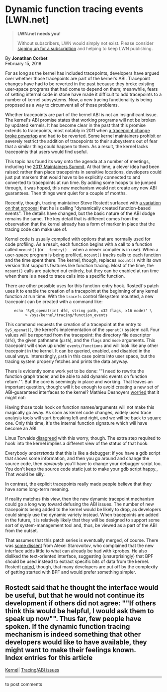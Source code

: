 # Dynamic function tracing events [LWN.net]

> **LWN.net needs you!**
> 
> Without subscribers, LWN would simply not exist. Please consider [signing up for a subscription](/Promo/nst-nag2/subscribe) and helping to keep LWN publishing. 

By **Jonathan Corbet**  
February 15, 2018 

For as long as the kernel has included tracepoints, developers have argued over whether those tracepoints are part of the kernel's ABI. Tracepoint changes have had to be reverted in the past because they broke existing user-space programs that had come to depend on them; meanwhile, fears of setting internal code in stone have made it difficult to add tracepoints to a number of kernel subsystems. Now, a new tracing functionality is being proposed as a way to circumvent all of those problems. 

Whether tracepoints are part of the kernel ABI is not an insignificant issue. The kernel's ABI promise states that working programs will not be broken by updated kernels. It has become clear in the past that this promise extends to tracepoints, most notably in 2011 when [a tracepoint change broke powertop](/Articles/442113/) and had to be reverted. Some kernel maintainers prohibit or severely restrict the addition of tracepoints to their subsystems out of fear that a similar thing could happen to them. As a result, the kernel lacks tracepoints that users would find useful. 

This topic has found its way onto the agenda at a number of meetings, including the [2017 Maintainers Summit](/Articles/737530/). At that time, a clever idea had been raised: rather than place tracepoints in sensitive locations, developers could just put markers that would have to be explicitly connected to and converted to tracepoints at run time. By adding some hoops to be jumped through, it was hoped, this new mechanism would not create any new ABI guarantees. Then things went quiet for a couple of months. 

Recently, though, tracing maintainer Steve Rostedt surfaced with [a variation on that proposal](/Articles/747262/) that he is calling "dynamically created function-based events". The details have changed, but the basic nature of the ABI dodge remains the same. The key detail that is different comes from the observation that the kernel already has a form of marker in place that the tracing code can make use of. 

Kernel code is usually compiled with options that are normally used for code profiling. As a result, each function begins with a call to a function called `mcount()` (or `__fentry()__` when a newer compiler is in use). When a user-space program is being profiled, `mcount()` tracks calls to each function and the time spent there. The kernel, though, replaces `mcount()` with its own version that supports features like function tracing. Most of the time, the `mcount()` calls are patched out entirely, but they can be enabled at run time when there is a need to trace calls into a specific function. 

There are other possible uses for this function-entry hook. Rostedt's patch uses it to enable the creation of a tracepoint at the beginning of any kernel function at run time. With the `tracefs` control filesystem mounted, a new tracepoint can be created with a command like: 
    
    
        echo 'SyS_openat(int dfd, string path, x32 flags, x16 mode)' \
        	 > /sys/kernel/tracing/function_events
    

This command requests the creation of a tracepoint at the entry to `SyS_openat()`, the kernel's implementation of the `openat()` system call. Four values will be reported from the tracepoint: the directory file descriptor (`dfd`), the given pathname (`path`), and the `flags` and `mode` arguments. This tracepoint will show up under `events/functions` and will look like any other tracepoint in the kernel. It can be queried, enabled, and disabled in the usual ways. Interestingly, `path` in this case points into user space, but the tracing system properly fetches and prints the data anyway. 

There is evidently some work yet to be done: ""I need to rewrite the function graph tracer, and be able to add dynamic events on function return."". But the core is seemingly in place and working. That leaves an important question, though: will it be enough to avoid creating a new set of ABI-guaranteed interfaces to the kernel? Mathieu Desnoyers [worried](/Articles/747273/) that it might not: 

Having those tools hook on function names/arguments will not make this magically go away. As soon as kernel code changes, widely used trace analysis tools will start breaking left and right, and we will be back to square one. Only this time, it's the internal function signature which will have become an ABI. 

Linus Torvalds [disagreed](/Articles/747275/) with this worry, though. The extra step required to hook into the kernel implies a different view of the status of that hook: 

Everybody *understands* that this is like a debugger: if you have a gdb script that shows some information, and then you go around and change the source code, then *obviously* you'll have to change your debugger script too. You don't keep the source code static just to make your gdb script happy., That would be silly. 

In contrast, the explicit tracepoints really made people believe that they have some long-term meaning. 

If reality matches this view, then the new dynamic tracepoint mechanism could go a long way toward defusing the ABI issues. The number of new tracepoints being added to the kernel would be likely to drop, as developers could simply use the dynamic variety instead. When tracepoints are added in the future, it is relatively likely that they will be designed to support some sort of system-management tool and, thus, be viewed as a part of the ABI from the outset. 

That assumes that this patch series is eventually merged, of course. There was [some dissent](/Articles/747375/) from Alexei Starovoitov, who complained that the new interface adds little to what can already be had with kprobes. He also disliked the text-oriented interface, suggesting (unsurprisingly) that BPF should be used instead to extract specific bits of data from the kernel. Rostedt [noted](/Articles/747376/), though, that many developers are put off by the complexity of getting started with BPF and would prefer something simpler. 

Rostedt said that he thought the interface would be useful, but that he would not continue its development if others did not agree: ""If others think this would be helpful, I would ask them to speak up now"". Thus far, few people have spoken. If the dynamic function tracing mechanism is indeed something that other developers would like to have available, they might want to make their feelings known.  
Index entries for this article  
---  
[Kernel](/Kernel/Index)| [Tracing/ABI issues](/Kernel/Index#Tracing-ABI_issues)  
  


* * *

to post comments 
